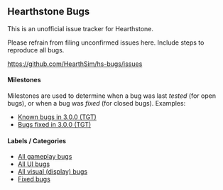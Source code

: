## Hearthstone Bugs

This is an unofficial issue tracker for Hearthstone.

Please refrain from filing unconfirmed issues here.
Include steps to reproduce all bugs.

https://github.com/HearthSim/hs-bugs/issues

#### Milestones

Milestones are used to determine when a bug was last *tested*
(for open bugs), or when a bug was *fixed* (for closed bugs).
Examples:
* [Known bugs in 3.0.0 (TGT)](https://github.com/HearthSim/hs-bugs/milestones/3.0.0.9786)
* [Bugs fixed in 3.0.0 (TGT)](https://github.com/HearthSim/hs-bugs/issues?q=milestone%3A3.0.0.9786+is%3Aclosed)

#### Labels / Categories

* [All gameplay bugs](https://github.com/HearthSim/hs-bugs/labels/gameplay)
* [All UI bugs](https://github.com/HearthSim/hs-bugs/labels/visual)
* [All visual (display) bugs](https://github.com/HearthSim/hs-bugs/labels/display)
* [Fixed bugs](https://github.com/HearthSim/hs-bugs/issues?q=is%3Aissue+label%3Afixed+is%3Aclosed)
